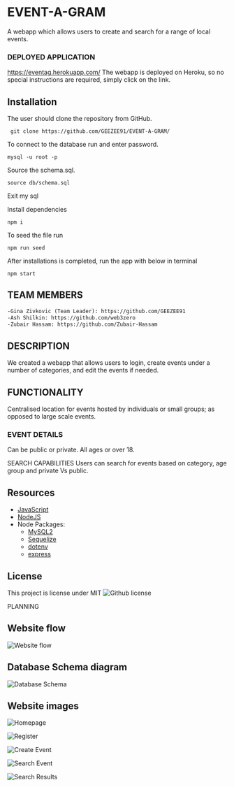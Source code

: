 # EVENT-A-GRAM

A webapp which allows users to create and search for a range of local events.

### DEPLOYED APPLICATION 
https://eventag.herokuapp.com/
The webapp is deployed on Heroku, so no special instructions are required, simply click on the link. 


## Installation
The user should clone the repository from GitHub. 

     git clone https://github.com/GEEZEE91/EVENT-A-GRAM/

To connect to the database run and enter password. 

    mysql -u root -p 

Source the schema.sql.

    source db/schema.sql
  
Exit my sql

Install dependencies

    npm i
  
To seed the file run

    npm run seed
 
After installations is completed, run the app with below in terminal

    npm start

## TEAM MEMBERS

```md
-Gina Zivkovic (Team Leader): https://github.com/GEEZEE91
-Ash Shilkin: https://github.com/web3zero
-Zubair Hassam: https://github.com/Zubair-Hassam 
```

## DESCRIPTION 
We created a webapp that allows users to login, create events under a number of categories, and edit the events if needed.


## FUNCTIONALITY
Centralised location for events hosted by individuals or small groups; as opposed to large scale events. 


### EVENT DETAILS
Can be public or private. All ages or over 18. 


SEARCH CAPABILITIES
Users can search for events based on category, age group and private Vs public. 

## Resources
-   [JavaScript](https://developer.mozilla.org/en-US/docs/Web/JavaScript)
-   [NodeJS](https://nodejs.org/)
-   Node Packages:
    -   [MySQL2](https://www.npmjs.com/package/mysql2)
    -   [Sequelize](https://www.npmjs.com/package/sequelize)
    -   [dotenv](https://www.npmjs.com/package/dotenv)
    -   [express](https://www.npmjs.com/package/express)

## License 
This project is license under MIT
  ![Github license](http://img.shields.io/badge/license-MIT-blue.svg)

PLANNING

## Website flow
![Website flow](./public/images/website_flow.png)

## Database Schema diagram
![Database Schema](./public/images/db_schema_planning.png)

## Website images
![Homepage](./public/images/homepage.png)

![Register](./public/images/register.png)

![Create Event](./public/images/create_event.png)

![Search Event](./public/images/search_event.png)

![Search Results](./public/images/search_results.png)

